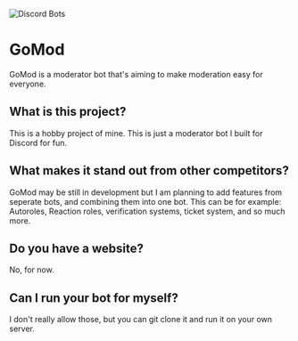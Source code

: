 ![Discord Bots](https://top.gg/api/widget/servers/940038014153949254.svg)

# GoMod

GoMod is a moderator bot that's aiming to make moderation easy for everyone.

## What is this project?

This is a hobby project of mine. This is just a moderator bot I built for Discord for fun.

## What makes it stand out from other competitors?

GoMod may be still in development but I am planning to add features from seperate bots, and combining them into one bot. This can be for example: Autoroles, Reaction roles, verification systems, ticket system, and so much more.

## Do you have a website?

No, for now.

## Can I run your bot for myself?

I don't really allow those, but you can git clone it and run it on your own server.
